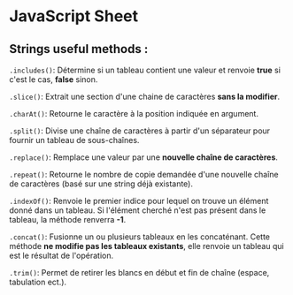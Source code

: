 # JavaScript Sheet

## Strings useful methods :

`.includes()`: Détermine si un tableau contient une valeur et renvoie **true** si c'est le cas, **false** sinon.

`.slice()`: Extrait une section d'une chaine de caractères **sans la modifier**.

`.charAt()`: Retourne le caractère à la position indiquée en argument.

`.split()`: Divise une chaîne de caractères à partir d'un séparateur pour fournir un tableau de sous-chaînes.

`.replace()`: Remplace une valeur par une **nouvelle chaîne de caractères**.

`.repeat()`: Retourne le nombre de copie demandée d'une nouvelle chaîne de caractères (basé sur une string déjà existante).

`.indexOf()`: Renvoie le premier indice pour lequel on trouve un élément donné dans un tableau. Si l'élément cherché n'est pas présent dans le tableau, la méthode renverra **-1**.

`.concat()`: Fusionne un ou plusieurs tableaux en les concaténant. Cette méthode **ne modifie pas les tableaux existants**, elle renvoie un tableau qui est le résultat de l'opération.

`.trim()`: Permet de retirer les blancs en début et fin de chaîne (espace, tabulation ect.).
